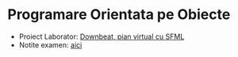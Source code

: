 # Programare Orientata pe Obiecte

* Proiect Laborator: [Downbeat, pian virtual cu SFML](https://github.com/mehanix/Downbeat)
* Notite examen: [aici](https://github.com/mehanix/teme-fmi/tree/master/poo/examen)
